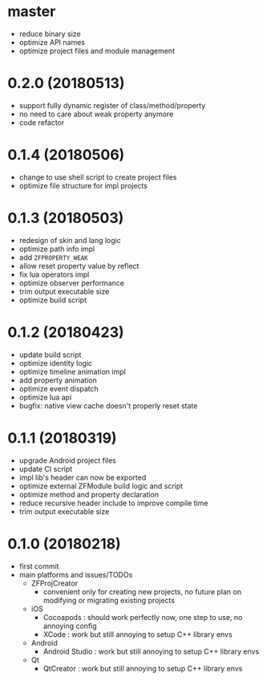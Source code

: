 # master

* reduce binary size
* optimize API names
* optimize project files and module management

# 0.2.0 (20180513)

* support fully dynamic register of class/method/property
* no need to care about weak property anymore
* code refactor

# 0.1.4 (20180506)

* change to use shell script to create project files
* optimize file structure for impl projects

# 0.1.3 (20180503)

* redesign of skin and lang logic
* optimize path info impl
* add `ZFPROPERTY_WEAK`
* allow reset property value by reflect
* fix lua operators impl
* optimize observer performance
* trim output executable size
* optimize build script

# 0.1.2 (20180423)

* update build script
* optimize identity logic
* optimize timeline animation impl
* add property animation
* optimize event dispatch
* optimize lua api
* bugfix: native view cache doesn't properly reset state

# 0.1.1 (20180319)

* upgrade Android project files
* update CI script
* impl lib's header can now be exported
* optimize external ZFModule build logic and script
* optimize method and property declaration
* reduce recursive header include to improve compile time
* trim output executable size

# 0.1.0 (20180218)

* first commit
* main platforms and issues/TODOs
    * ZFProjCreator
        * convenient only for creating new projects,
          no future plan on modifying or migrating existing projects
    * iOS
        * Cocoapods : should work perfectly now, one step to use, no annoying config
        * XCode : work but still annoying to setup C++ library envs
    * Android
        * Android Studio : work but still annoying to setup C++ library envs
    * Qt
        * QtCreator : work but still annoying to setup C++ library envs

